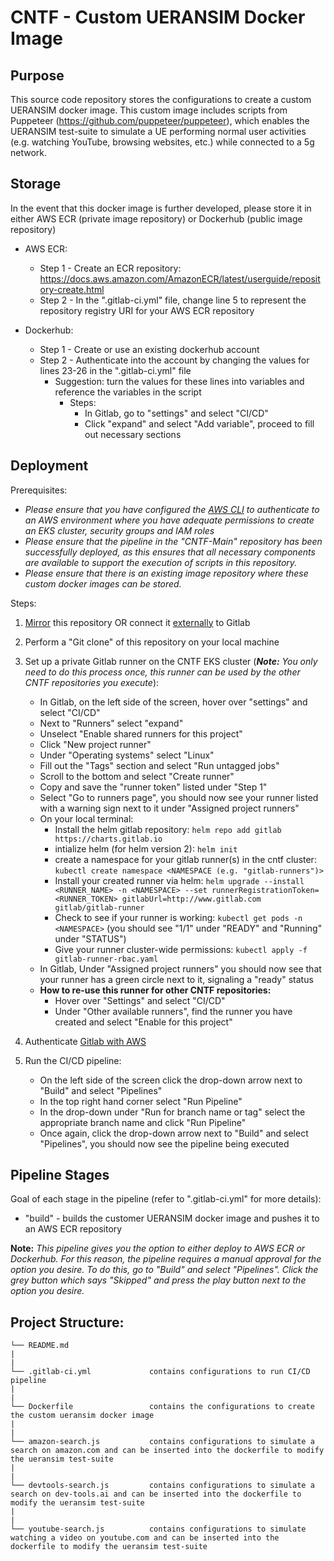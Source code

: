 # CNTF - Custom UERANSIM Docker Image

## Purpose
This source code repository stores the configurations to create a custom UERANSIM docker image. This custom image includes scripts from Puppeteer (https://github.com/puppeteer/puppeteer), which enables the UERANSIM test-suite to simulate a UE performing normal user activities (e.g. watching YouTube, browsing websites, etc.) while connected to a 5g network.

## Storage
In the event that this docker image is further developed, please store it in either AWS ECR (private image repository) or Dockerhub (public image repository)
* AWS ECR: 
    * Step 1 - Create an ECR repository: https://docs.aws.amazon.com/AmazonECR/latest/userguide/repository-create.html
    * Step 2 - In the ".gitlab-ci.yml" file, change line 5 to represent the repository registry URI for your AWS ECR repository

* Dockerhub:
    * Step 1 - Create or use an existing dockerhub account
    * Step 2 - Authenticate into the account by changing the values for lines 23-26 in the ".gitlab-ci.yml" file 
        * Suggestion: turn the values for these lines into variables and reference the variables in the script
            * Steps:
              * In Gitlab, go to "settings" and select "CI/CD"
              * Click "expand" and select "Add variable", proceed to fill out necessary sections

## Deployment
Prerequisites:

* *Please ensure that you have configured the [AWS CLI](https://docs.aws.amazon.com/cli/latest/userguide/getting-started-quickstart.html) to authenticate to an AWS environment where you have adequate permissions to create an EKS cluster, security groups and IAM roles* 
* *Please ensure that the pipeline in the "CNTF-Main" repository has been successfully deployed, as this ensures that all necessary components are available to support the execution of scripts in this repository.*  
* *Please ensure that there is an existing image repository where these custom docker images can be stored.*

Steps:
1. [Mirror](https://docs.gitlab.com/ee/user/project/repository/mirror/) this repository OR connect it [externally](https://docs.gitlab.com/ee/ci/ci_cd_for_external_repos/) to Gitlab 
2. Perform a "Git clone" of this repository on your local machine
3. Set up a private Gitlab runner on the CNTF EKS cluster (***Note:*** *You only need to do this process once, this runner can be used by the other CNTF repositories you execute*):
    * In Gitlab, on the left side of the screen, hover over "settings" and select "CI/CD"
    * Next to "Runners" select "expand"
    * Unselect "Enable shared runners for this project"
    * Click "New project runner"
    * Under "Operating systems" select "Linux"
    * Fill out the "Tags" section and select "Run untagged jobs"
    * Scroll to the bottom and select "Create runner"
    * Copy and save the "runner token" listed under "Step 1"
    * Select "Go to runners page", you should now see your runner listed with a warning sign next to it under "Assigned project runners"
    * On your local terminal:
        * Install the helm gitlab repository: `helm repo add gitlab https://charts.gitlab.io`
        * intialize helm (for helm version 2): `helm init` 
        * create a namespace for your gitlab runner(s) in the cntf cluster: `kubectl create namespace <NAMESPACE (e.g. "gitlab-runners")>`
        * Install your created runner via helm: 
        `helm upgrade --install <RUNNER_NAME> -n <NAMESPACE> --set runnerRegistrationToken=<RUNNER_TOKEN> gitlabUrl=http://www.gitlab.com gitlab/gitlab-runner`
        * Check to see if your runner is working: `kubectl get pods -n <NAMESPACE>` (you should see "1/1" under "READY" and "Running" under "STATUS")
        * Give your runner cluster-wide permissions: `kubectl apply -f gitlab-runner-rbac.yaml`
    * In Gitlab, Under "Assigned project runners" you should now see that your runner has a green circle next to it, signaling a "ready" status
    * **How to re-use this runner for other CNTF repositories:**
        * Hover over "Settings" and select "CI/CD"
        * Under "Other available runners", find the runner you have created and select "Enable for this project"

4. Authenticate [Gitlab with AWS](https://docs.gitlab.com/ee/ci/cloud_deployment/)

5. Run the CI/CD pipeline:
    * On the left side of the screen click the drop-down arrow next to "Build" and select "Pipelines"
    * In the top right hand corner select "Run Pipeline"
    * In the drop-down under "Run for branch name or tag" select the appropriate branch name and click "Run Pipeline"
    * Once again, click the drop-down arrow next to "Build" and select "Pipelines", you should now see the pipeline being executed

## Pipeline Stages
Goal of each stage in the pipeline (refer to ".gitlab-ci.yml" for more details):
* "build" - builds the customer UERANSIM docker image and pushes it to an AWS ECR repository

**Note:** *This pipeline gives you the option to either deploy to AWS ECR or Dockerhub. For this reason, the pipeline requires a manual approval for the option you desire. To do this, go to "Build" and select "Pipelines". Click the grey button which says "Skipped" and press the play button next to the option you desire.*
## Project Structure:
```
└── README.md
|
|
└── .gitlab-ci.yml             contains configurations to run CI/CD pipeline
|
|
└── Dockerfile                 contains the configurations to create the custom ueransim docker image
|   
|
└── amazon-search.js           contains configurations to simulate a search on amazon.com and can be inserted into the dockerfile to modify the ueransim test-suite
|
|
└── devtools-search.js         contains configurations to simulate a search on dev-tools.ai and can be inserted into the dockerfile to modify the ueransim test-suite
|
|
└── youtube-search.js          contains configurations to simulate watching a video on youtube.com and can be inserted into the dockerfile to modify the ueransim test-suite
```

